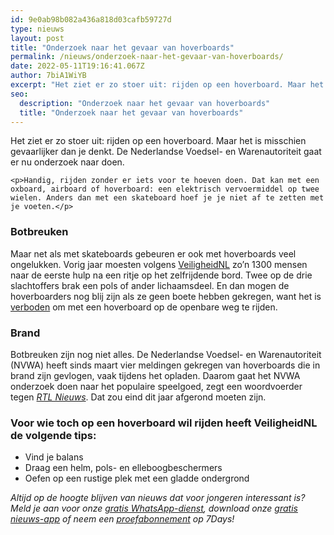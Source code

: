 ```yaml
---
id: 9e0ab98b082a436a818d03cafb59727d
type: nieuws
layout: post
title: "Onderzoek naar het gevaar van hoverboards"
permalink: /nieuws/onderzoek-naar-het-gevaar-van-hoverboards/
date: 2022-05-11T19:16:41.067Z
author: 7biA1WiYB
excerpt: "Het ziet er zo stoer uit: rijden op een hoverboard. Maar het is misschien gevaarlijker dan je denkt. De Nederlandse Voedsel- en Warenautoriteit gaat er nu onderzoek naar doen.  "
seo:
  description: "Onderzoek naar het gevaar van hoverboards"
  title: "Onderzoek naar het gevaar van hoverboards"
---
```

Het ziet er zo stoer uit: rijden op een hoverboard. Maar het is misschien gevaarlijker dan je denkt. De Nederlandse Voedsel- en Warenautoriteit gaat er nu onderzoek naar doen.  

    <p>Handig, rijden zonder er iets voor te hoeven doen. Dat kan met een oxboard, airboard of hoverboard: een elektrisch vervoermiddel op twee wielen. Anders dan met een skateboard hoef je je niet af te zetten met je voeten.</p>
<h3>Botbreuken</h3>
<p>Maar net als met skateboards gebeuren er ook met hoverboards veel ongelukken. Vorig jaar moesten volgens <a href="https://www.veiligheid.nl/organisatie/actueel/nieuws/aantal-letsels-door-hoverboards-drastisch-gestegen" target="_blank">VeiligheidNL</a> zo’n 1300 mensen naar de eerste hulp na een ritje op het zelfrijdende bord. Twee op de drie slachtoffers brak een pols of ander lichaamsdeel. En dan mogen de hoverboarders nog blij zijn als ze geen boete hebben gekregen, want het is <a href="https://www.rijksoverheid.nl/onderwerpen/bijzondere-voertuigen/vraag-en-antwoord/hoverboard-op-openbare-weg" target="_blank">verboden</a> om met een hoverboard op de openbare weg te rijden.</p>
<h3>Brand</h3>
<p>Botbreuken zijn nog niet alles. De Nederlandse Voedsel- en Warenautoriteit (NVWA) heeft sinds maart vier meldingen gekregen van hoverboards die in brand zijn gevlogen, vaak tijdens het opladen. Daarom gaat het NVWA onderzoek doen naar het populaire speelgoed, zegt een woordvoerder tegen <a href="https://www.rtlnieuws.nl/nederland/botbreuken-en-brandgevaar-onderzoek-naar-hoverboards" target="_blank"><em>RTL Nieuws</em></a>. Dat zou eind dit jaar afgerond moeten zijn.</p>
<h3>Voor wie toch op een hoverboard wil rijden heeft VeiligheidNL de volgende tips:</h3>
<ul><li>Vind je balans</li>
<li>Draag een helm, pols- en elleboogbeschermers</li>
<li>Oefen op een rustige plek met een gladde ondergrond</li>
</ul><p><em>Altijd op de hoogte blijven van nieuws dat voor jongeren interessant is? Meld je aan voor onze <a href="https://7dagen.netlify.app/whatsapp">gratis WhatsApp-dienst</a>, download onze <a href="https://7dagen.netlify.app/app">gratis nieuws-app</a> of neem een <a href="https://7dagen.netlify.app/abonnement">proefabonnement</a> op 7Days!</em></p>  
